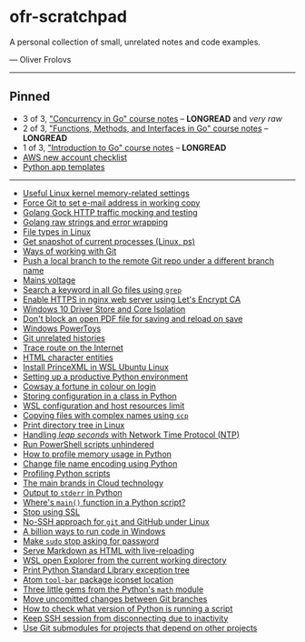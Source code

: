 # ofr-scratchpad

A personal collection of small, unrelated notes and code examples.

&mdash; Oliver Frolovs

---

## Pinned

* 3 of 3, ["Concurrency in Go" course notes](golang-course3.md) &ndash; **LONGREAD** and *very raw*
* 2 of 3, ["Functions, Methods, and Interfaces in Go" course notes](golang-course2.md) &ndash; **LONGREAD**
* 1 of 3, ["Introduction to Go" course notes](golang-course1.md) &ndash; **LONGREAD**
* [AWS new account checklist](aws-new-account-checklist.md)
* [Python app templates](python-application-structure.md)

---

* [Useful Linux kernel memory-related settings](linux-sysctl-vm.md)
* [Force Git to set e-mail address in working copy](git-no-global-email.md)
* [Golang Gock HTTP traffic mocking and testing](golang-gock-workflow.md)
* [Golang raw strings and error wrapping](golang-snippet-1.md)
* [File types in Linux](linux-file-types.md)
* [Get snapshot of current processes (Linux, ps)](ps-linux-bsd.md)
* [Ways of working with Git](git-workflow.md)
* [Push a local branch to the remote Git repo under a different branch name](git-push-different-branch.md)
* [Mains voltage](voltage-mains.md)
* [Search a keyword in all Go files using `grep`](grep-all-go.md)
* [Enable HTTPS in nginx web server using Let's Encrypt CA](tls-nginx.md)
* [Windows 10 Driver Store and Core Isolation](windows-driver-store.md)
* [Don't block an open PDF file for saving and reload on save](pdf-viewer-reload.md)
* [Windows PowerToys](windows-powertoys-fancyzones.md)
* [Git unrelated histories](git-github-unrelated-histories.md)
* [Trace route on the Internet](traceroute-ng-solarwinds.md)
* [HTML character entities](html-entitties.md)
* [Install PrinceXML in WSL Ubuntu Linux](princexml-linux.md)
* [Setting up a productive Python environment](python-productivity.md)
* [Cowsay a fortune in colour on login](linux-fortune-cowsay-lolcat.md)
* [Storing configuration in a class in Python](python-class-as-config.md)
* [WSL configuration and host resources limit](wsl-config-files.md)
* [Copying files with complex names using `scp`](scp-complex-file-names.md)
* [Print directory tree in Linux](linux-print-directory-tree.md)
* [Handling *leap seconds* with Network Time Protocol (NTP)](ntp.md)
* [Run PowerShell scripts unhindered](powershell-set-exec-policy.md)
* [How to profile memory usage in Python](python-profile-memory-usage.md)
* [Change file name encoding using Python](python-recode-filenames.md)
* [Profiling Python scripts](python-profilers.md)
* [The main brands in Cloud technology](cloud-brands.md)
* [Output to `stderr` in Python](python-output-stderr.md)
* [Where's `main()` function in a Python script?](python-main.md)
* [Stop using SSL](ssl-tls.md)
* [No-SSH approach for `git` and GitHub under Linux](wsl-git-github-https.md)
* [A billion ways to run code in Windows](windows-autoruns.md)
* [Make `sudo` stop asking for password](sudo-authenticate.md)
* [Serve Markdown as HTML with live-reloading](npm-serve-markdown.md)
* [WSL open Explorer from the current working directory](wsl-open-explorer-cwd.md)
* [Print Python Standard Library exception tree](python-exception-tree.md)
* [Atom `tool-bar` package iconset location](atom-tool-bar-package.md)
* [Three little gems from the Python's `math` module](python-math.md)
* [Move uncomitted changes between Git branches](git-stash.md)
* [How to check what version of Python is running a script](python-version.md)
* [Keep SSH session from disconnecting due to inactivity](ssh-keep-alive.md)
* [Use Git submodules for projects that depend on other projects](git-submodules.md)
